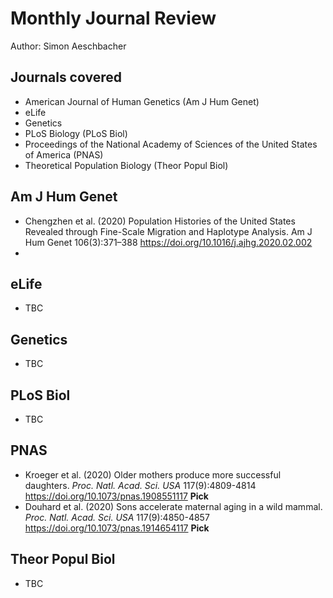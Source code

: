 # Monthly Journal Review

Author: Simon Aeschbacher

## Journals covered
- American Journal of Human Genetics (Am J Hum Genet)
- eLife
- Genetics
- PLoS Biology (PLoS Biol)
- Proceedings of the National Academy of Sciences of the United States of America (PNAS)
- Theoretical Population Biology (Theor Popul Biol)

## Am J Hum Genet
- Chengzhen et al. (2020) Population Histories of the United States Revealed through Fine-Scale Migration and Haplotype Analysis. Am J Hum Genet 106(3):371–388 https://doi.org/10.1016/j.ajhg.2020.02.002
- 

## eLife
- TBC

## Genetics
- TBC

## PLoS Biol
- TBC

## PNAS
- Kroeger et al. (2020) Older mothers produce more successful daughters. *Proc. Natl. Acad. Sci. USA* 117(9):4809-4814 https://doi.org/10.1073/pnas.1908551117 **Pick**
- Douhard et al. (2020) Sons accelerate maternal aging in a wild mammal. *Proc. Natl. Acad. Sci. USA* 117(9):4850-4857 https://doi.org/10.1073/pnas.1914654117 **Pick**

## Theor Popul Biol
- TBC